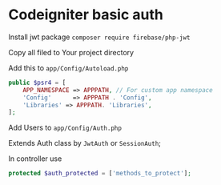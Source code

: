 # Codeigniter basic auth #

Install jwt package
`composer require firebase/php-jwt`

Copy all filed to Your project directory

Add this to `app/Config/Autoload.php`

```php
public $psr4 = [
	APP_NAMESPACE => APPPATH, // For custom app namespace
	'Config'      => APPPATH . 'Config',
	'Libraries' => APPPATH. 'Libraries',
];
```

Add Users to `app/Config/Auth.php`

Extends Auth class by `JwtAuth` or `SessionAuth`;


In controller use
```php 
protected $auth_protected = ['methods_to_protect'];
```
